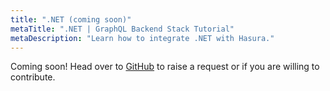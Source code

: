 ```yaml
---
title: ".NET (coming soon)"
metaTitle: ".NET | GraphQL Backend Stack Tutorial"
metaDescription: "Learn how to integrate .NET with Hasura."
---
```


Coming soon! Head over to [GitHub](https://github.com/hasura/learn-graphql) to raise a request or if you are willing to contribute.
